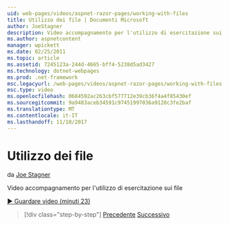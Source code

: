 ```yaml
---
uid: web-pages/videos/aspnet-razor-pages/working-with-files
title: Utilizzo dei file | Documenti Microsoft
author: JoeStagner
description: Video accompagnamento per l'utilizzo di esercitazione sui file
ms.author: aspnetcontent
manager: wpickett
ms.date: 02/25/2011
ms.topic: article
ms.assetid: 7245123a-244d-4665-bff4-5238d5ad3427
ms.technology: dotnet-webpages
ms.prod: .net-framework
msc.legacyurl: /web-pages/videos/aspnet-razor-pages/working-with-files
msc.type: video
ms.openlocfilehash: 0684592ac263cbf577712e39cb36f4a4f85430ef
ms.sourcegitcommit: 9a9483aceb34591c97451997036a9120c3fe2baf
ms.translationtype: MT
ms.contentlocale: it-IT
ms.lasthandoff: 11/10/2017
---
```

<a name="working-with-files"></a>Utilizzo dei file
====================
da [Joe Stagner](https://github.com/JoeStagner)

Video accompagnamento per l'utilizzo di esercitazione sui file

[&#9654; Guardare video (minuti 23)](https://channel9.msdn.com/Blogs/ASP-NET-Site-Videos/working-with-files)

>[!div class="step-by-step"]
[Precedente](displaying-data-in-a-chart-part-2.md)
[Successivo](working-with-images.md)
